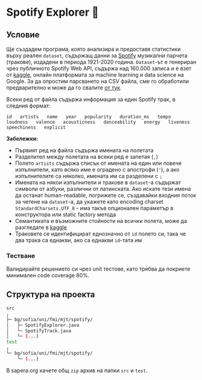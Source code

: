 # Spotify Explorer :musical_note:

## Условие

Ще създадем програма, която анализира и предоставя статистики върху реален `dataset`, съдържащ данни за [Spotify](https://www.spotify.com//) музикални парчета (тракове), издадени в периода 1921-2020 година. `Dataset`-ът е генериран чрез публичното Spotify Web API, съдържа над 160.000 записа и е взет от [kaggle](https://www.kaggle.com/yamaerenay/spotify-dataset-19212020-160k-tracks), онлайн платформата за machine learning и data science на Google. За да опростим парсването на CSV файла, сме го обработили предварително и може да го свалите [от тук](./resources/spotify-data.zip).

Всеки ред от файла съдържа информация за един Spotify трак, в следния формат:

`id   artists   name   year   popularity   duration_ms   tempo   loudness   valence   acousticness   danceability   energy   liveness   speechiness   explicit`

**Забележки:**

- Първият ред на файла съдържа имената на полетата
- Разделител между полетата на всеки ред е запетая (`,`)
- Полето `artists` съдържа списък от имената на един или повече изпълнители, като всяко име е оградено с апострофи (`'`), а ако изпълнителите са няколко, имената им са разделени с `;`
- Имената на някои изпълнители и тракове в `dataset`-а съдържат символи от азбуки, различни от латинската. Ако искате тези имена да останат human-readable, погрижете се, създавайки входния поток за четене на `dataset`-а, да укажете като encoding charset `StandardCharsets.UTF_8` - има такъв опционален параметър в конструктора или static factory метода
- Семантиката и възможните стойности на всички полета, може да разгледате в [kaggle](https://www.kaggle.com/yamaerenay/spotify-dataset-19212020-160k-tracks)
- Траковете се идентифицират еднозначно от `id` полето си, така че два трака са еднакви, ако са еднакви `id`-тата им

### Тестване

Валидирайте решението си чрез unit тестове, като трябва да покриете минимален code coverage 80%.

## Структура на проекта

```bash
src
╷
├─ bg/sofia/uni/fmi/mjt/spotify/
│   ├─ SpotifyExplorer.java
│   └─ SpotifyTrack.java
│   └─ (...)
test
╷
└─ bg/sofia/uni/fmi/mjt/spotify/
    └─ (...)
```

В sapera.org качете общ `zip` архив на папки `src` и `test`.
